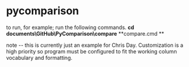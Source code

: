 # pycomparison

to run, for example; run the following commands.
**cd documents\\GitHub\\PyComparison\\compare**
**compare.cmd **

note -- this is currently just an example for Chris Day. Customization is a high priority so program must be configured to fit the working column vocabulary and formatting.
